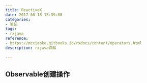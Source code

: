 ```yaml
---
title: ReactiveX
date: 2017-08-18 15:39:00
categories: 
- 笔记
tags: 
- rxjava
reference:
- https://mcxiaoke.gitbooks.io/rxdocs/content/Operators.html
description: rxjava详解

---
```


## Observable创建操作
## 